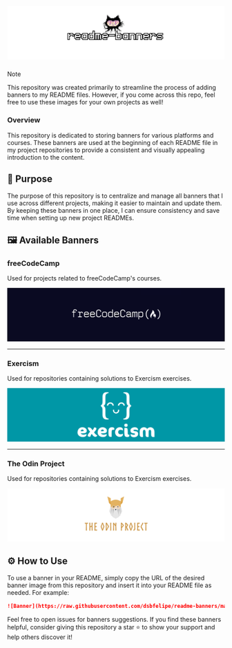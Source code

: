 # <img src="assets/banner.png">

> [!NOTE]
> This repository was created primarily to streamline the process of adding banners to my README files. However, if you come across this repo, feel free to use these images for your own projects as well!

### Overview

This repository is dedicated to storing banners for various platforms and courses. These banners are used at the beginning of each README file in my project repositories to provide a consistent and visually appealing introduction to the content.

## 🚀 Purpose

The purpose of this repository is to centralize and manage all banners that I use across different projects, making it easier to maintain and update them. By keeping these banners in one place, I can ensure consistency and save time when setting up new project READMEs.

## 🖼️ Available Banners

### freeCodeCamp
Used for projects related to freeCodeCamp's courses.

<img src="https://raw.githubusercontent.com/dsbfelipe/readme-banners/main/images/freecodecamp.png">

<br>
<hr>

### Exercism
Used for repositories containing solutions to Exercism exercises.

<img src="https://raw.githubusercontent.com/dsbfelipe/readme-banners/main/images/exercism.png">

<br>
<hr>

### The Odin Project
Used for repositories containing solutions to Exercism exercises.

<img src="https://raw.githubusercontent.com/dsbfelipe/readme-banners/main/images/odin-project.png">


## ⚙️ How to Use

To use a banner in your README, simply copy the URL of the desired banner image from this repository and insert it into your README file as needed. For example:

```markdown
![Banner](https://raw.githubusercontent.com/dsbfelipe/readme-banners/main/example.png)
```
 Feel free to open issues for banners suggestions. If you find these banners helpful, consider giving this repository a star ⭐️ to show your support and help others discover it!